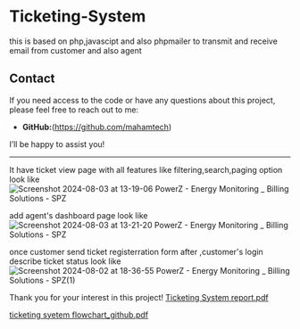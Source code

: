# Ticketing-System
this is based on php,javascipt and also phpmailer to transmit and receive email from customer and also agent 

## Contact

If you need access to the code or have any questions about this project, please feel free to reach out to me:


- **GitHub:**(https://github.com/mahamtech)

I’ll be happy to assist you!

---
It have ticket view page with all features like filtering,search,paging option look like
![Screenshot 2024-08-03 at 13-19-06 PowerZ - Energy Monitoring _ Billing Solutions - SPZ](https://github.com/user-attachments/assets/63b2ef1b-c1cc-4c72-a19a-132aee0c4b59)

add agent's dashboard page look like
![Screenshot 2024-08-03 at 13-21-20 PowerZ - Energy Monitoring _ Billing Solutions - SPZ](https://github.com/user-attachments/assets/037c8641-a107-432a-be2d-39f0ab5bf656)

once  customer send ticket registerration form after ,customer's login describe ticket status look like
![Screenshot 2024-08-02 at 18-36-55 PowerZ - Energy Monitoring _ Billing Solutions - SPZ(1)](https://github.com/user-attachments/assets/4a70cce8-53be-4be5-b016-a2b0fbf2d66e)

Thank you for your interest in this project!
[Ticketing System report.pdf](https://github.com/user-attachments/files/16469101/Ticketing.System.report.pdf)


[ticketing syetem flowchart_github.pdf](https://github.com/user-attachments/files/16469106/ticketing.syetem.flowchart_github.pdf)
